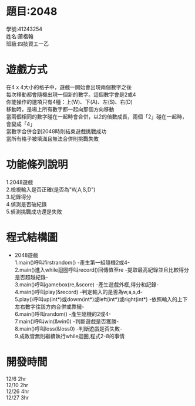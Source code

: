 # 題目:2048  
學號:41243254  
姓名:蕭楷翰  
班級:四技資工一乙  

# 遊戲方式   
在4 x 4大小的格子中，遊戲一開始會出現兩個數字之後   
每次移動都會隨機出現一個新的數字。這個數字會是2或4   
你能操作的選項只有4種：上(W)、下(A)、左(S)、右(D)   
移動時，是場上所有數字都一起向那個方向移動   
當兩個相同的數字碰在一起時會合併，以2的倍數成長，兩個「2」碰在一起時，會變成「4」   
當數字合併合到2048時則結束遊戲挑戰成功   
當所有格子被填滿且無法合併則挑戰失敗      
   
# 功能條列說明   
1.2048遊戲   
2.檢視輸入是否正確(是否為"W,A,S,D")   
3.紀錄得分   
4.偵測是否破紀錄   
5.偵測挑戰成功還是失敗   

# 程式結構圖   
* 2048遊戲   
  1.main()呼叫firstrandom() -產生第一組隨機2或4-   
  2.main()進入while迴圈呼叫record()回傳值至re -提取最高紀錄並且比較得分是否超越紀錄-   
  3.main()呼叫gamebox(re,&score) -產生遊戲外框,得分和記錄-   
  4.main()呼叫play(&record) -判定輸入的是否為w,a,s,d-   
  5.play()呼叫up(int*)或dowm(int*)或left(int*)或right(int*) -依照輸入的上下左右數字往該方向合併或靠攏-   
  6.main()呼叫random() -產生隨機的2或4-   
  7.main()呼叫win(&win0) -判斷遊戲是否獲勝-   
  8.main()呼叫loss(&loss0) -判斷遊戲是否失敗-   
  9.成敗皆無則繼續執行while迴圈,程式2-8的事情   
  

# 開發時間
12/6 2hr  
12/10 2hr   
12/26 4hr  
12/27 3hr
